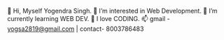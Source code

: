 👋 Hi, Myself Yogendra Singh.
👀 I’m interested in Web Development.
🌱 I’m currently learning WEB DEV.
💞️ I love CODING.
📫 gmail - yogsa2819@gmail.com | contact- 8003786483


<!---
ys2819/ys2819 is a ✨ special ✨ repository because its `README.md` (this file) appears on your GitHub profile.
You can click the Preview link to take a look at your changes.
--->
